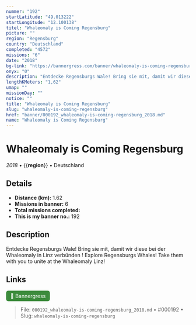 ```yaml
---
nummer: "192"
startLatitude: "49.013222"
startLongitude: "12.100138"
titel: "Whaleomaly is Coming Regensburg"
picture: ""
region: "Regensburg"
country: "Deutschland"
completed: "4572"
missions: "6"
date: "2018"
bg-link: "https://bannergress.com/banner/whaleomaly-is-coming-regensburg-7a9c"
onyx: "0"
description: "Entdecke Regensburgs Wale! Bring sie mit, damit wir diese bei der Whaleomaly in Linz verbünden !\nExplore Regensburgs Whales! Take them with you to unite at the Whaleomaly Linz!"
lengthKMeters: "1,62"
umap: ""
missionDay: ""
notice: ""
title: "Whaleomaly is Coming Regensburg"
slug: "whaleomaly-is-coming-regensburg"
href: "banner/000192_whaleomaly-is-coming-regensburg_2018.md"
name: "Whaleomaly is Coming Regensburg"
---
```

# Whaleomaly is Coming Regensburg

*2018* • {{__region__}} • Deutschland





## Details
- **Distance (km):** 1.62
- **Missions in banner:** 6
- **Total missions completed:** 
- **This is my banner no.:** 192



## Description
Entdecke Regensburgs Wale! Bring sie mit, damit wir diese bei der Whaleomaly in Linz verbünden !
Explore Regensburgs Whales! Take them with you to unite at the Whaleomaly Linz!



## Links
<a href="https://bannergress.com/banner/whaleomaly-is-coming-regensburg-7a9c" target="_blank" style="display:inline-block;margin-right:8px;padding:6px 12px;background:#3c8b3c;color:#fff;text-decoration:none;border-radius:6px;">🔗 Bannergress</a>



> File: `000192_whaleomaly-is-coming-regensburg_2018.md` • #000192 • Slug: `whaleomaly-is-coming-regensburg`
